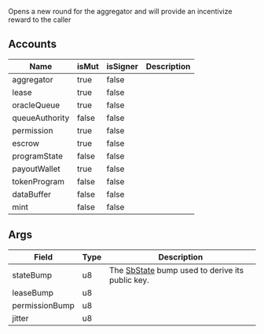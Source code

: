 Opens a new round for the aggregator and will provide an incentivize reward to the caller

## Accounts

| Name           | isMut | isSigner | Description |
| -------------- | ----- | -------- | ----------- |
| aggregator     | true  | false    |             |
| lease          | true  | false    |             |
| oracleQueue    | true  | false    |             |
| queueAuthority | false | false    |             |
| permission     | true  | false    |             |
| escrow         | true  | false    |             |
| programState   | false | false    |             |
| payoutWallet   | true  | false    |             |
| tokenProgram   | false | false    |             |
| dataBuffer     | false | false    |             |
| mint           | false | false    |             |

## Args

| Field          | Type | Description                                                              |
| -------------- | ---- | ------------------------------------------------------------------------ |
| stateBump      | u8   | The [SbState](/idl/accounts/SbState) bump used to derive its public key. |
| leaseBump      | u8   |                                                                          |
| permissionBump | u8   |                                                                          |
| jitter         | u8   |                                                                          |
